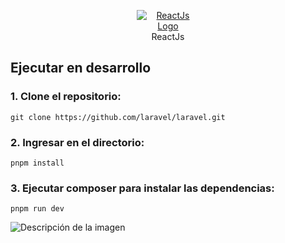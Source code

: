 <p align="center" style="width: 20%; margin-left: auto; margin-right: auto" ><a href="https://react.dev" target="_blank"><img src="https://cdn.worldvectorlogo.com/logos/react-2.svg" alt="ReactJs Logo"></a>ReactJs</p>

## Ejecutar en desarrollo

### 1. Clone el repositorio:

```
git clone https://github.com/laravel/laravel.git
```

### 2. Ingresar en el directorio:

```
pnpm install
```

### 3. Ejecutar composer para instalar las dependencias:

```
pnpm run dev
```

 <image src="./public/Cafe_Restaurante.jpeg" alt="Descripción de la imagen">
